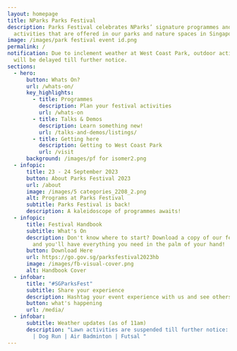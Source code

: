 ```yaml
---
layout: homepage
title: NParks Parks Festival
description: Parks Festival celebrates NParks’ signature programmes and
  activities that are offered in our parks and nature spaces in Singapore.
image: /images/park festival event id.png
permalink: /
notification: Due to inclement weather at West Coast Park, outdoor activities
  will be delayed till further notice.
sections:
  - hero:
      button: Whats On?
      url: /whats-on/
      key_highlights:
        - title: Programmes
          description: Plan your festival activities
          url: /whats-on
        - title: Talks & Demos
          description: Learn something new!
          url: /talks-and-demos/listings/
        - title: Getting here
          description: Getting to West Coast Park
          url: /visit
      background: /images/pf for isomer2.png
  - infopic:
      title: 23 - 24 September 2023
      button: About Parks Festival 2023
      url: /about
      image: /images/5 categories_2208_2.png
      alt: Programs at Parks Festival
      subtitle: Parks Festival is back!
      description: A kaleidoscope of programmes awaits!
  - infopic:
      title: Festival Handbook
      subtitle: What's On
      description: Don't know where to start? Download a copy of our festival handbook
        and you'll have everything you need in the palm of your hand!
      button: Download Here
      url: https://go.gov.sg/parksfestival2023hb
      image: /images/fb-visual-cover.png
      alt: Handbook Cover
  - infobar:
      title: "#SGParksFest"
      subtitle: Share your experience
      description: Hashtag your event experience with us and see others in action!
      button: what's happening
      url: /media/
  - infobar:
      subtitle: Weather updates (as of 11am)
      description: "Lawn activities are suspended till further notice:   Bird Displays
        | Dog Run | Air Badminton | Futsal "
---
```

